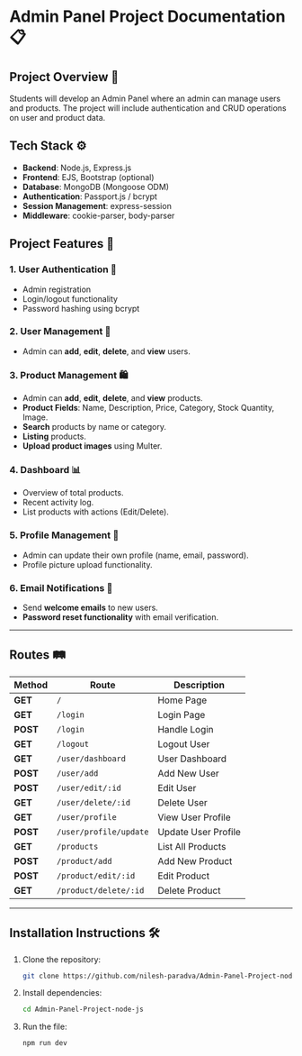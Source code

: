 # Admin Panel Project Documentation 📋

## Project Overview 🚀
Students will develop an Admin Panel where an admin can manage users and products. The project will include authentication and CRUD operations on user and product data.

## Tech Stack ⚙️
- **Backend**: Node.js, Express.js
- **Frontend**: EJS, Bootstrap (optional)
- **Database**: MongoDB (Mongoose ODM)
- **Authentication**: Passport.js / bcrypt
- **Session Management**: express-session
- **Middleware**: cookie-parser, body-parser

## Project Features 🌟

### 1. User Authentication 🔐
- Admin registration
- Login/logout functionality
- Password hashing using bcrypt

### 2. User Management 👤
- Admin can **add**, **edit**, **delete**, and **view** users.

### 3. Product Management 🛍️
- Admin can **add**, **edit**, **delete**, and **view** products.
- **Product Fields**: Name, Description, Price, Category, Stock Quantity, Image.
- **Search** products by name or category.
- **Listing** products.
- **Upload product images** using Multer.

### 4. Dashboard 📊
- Overview of total products.
- Recent activity log.
- List products with actions (Edit/Delete).

### 5. Profile Management 👤
- Admin can update their own profile (name, email, password).
- Profile picture upload functionality.

### 6. Email Notifications 📧
- Send **welcome emails** to new users.
- **Password reset functionality** with email verification.

---

## Routes 🛤️

| **Method** | **Route**             | **Description**                           |
|------------|-----------------------|-------------------------------------------|
| **GET**    | `/`                   | Home Page                                 |
| **GET**    | `/login`              | Login Page                                |
| **POST**   | `/login`              | Handle Login                              |
| **GET**    | `/logout`             | Logout User                               |
| **GET**    | `/user/dashboard`     | User Dashboard                            |
| **POST**   | `/user/add`           | Add New User                              |
| **POST**   | `/user/edit/:id`      | Edit User                                 |
| **GET**    | `/user/delete/:id`    | Delete User                               |
| **GET**    | `/user/profile`       | View User Profile                         |
| **POST**   | `/user/profile/update`| Update User Profile                       |
| **GET**    | `/products`           | List All Products                         |
| **POST**   | `/product/add`        | Add New Product                           |
| **POST**   | `/product/edit/:id`   | Edit Product                              |
| **GET**    | `/product/delete/:id` | Delete Product                            |

---

## Installation Instructions 🛠️

1. Clone the repository:
   ```bash
   git clone https://github.com/nilesh-paradva/Admin-Panel-Project-node-js.git

2. Install dependencies:
   ```bash
   cd Admin-Panel-Project-node-js

3. Run the file:
   ```bash
   npm run dev


